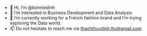 - 👋 Hi, I’m @bonniedinh
- 👀 I’m interested in Business Development and Data Analysis
- 🌱 I’m currently working for a French fashion brand and I'm trying exploring the Data world.
- 📫 Do not hesitate to reach me via thanhthuydinh.ftu@gmail.com

<!---
bonniedinh/bonniedinh is a ✨ special ✨ repository because its `README.md` (this file) appears on your GitHub profile.
You can click the Preview link to take a look at your changes.
--->

